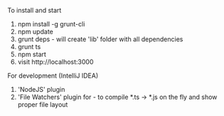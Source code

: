 To install and start

1. npm install -g grunt-cli
2. npm update
3. grunt deps - will create 'lib' folder with all dependencies
4. grunt ts
5. npm start
6. visit http://localhost:3000


For development (IntelliJ IDEA)
1. 'NodeJS' plugin
2. 'File Watchers' plugin for - to compile *.ts -> *.js on the fly and show proper file layout

